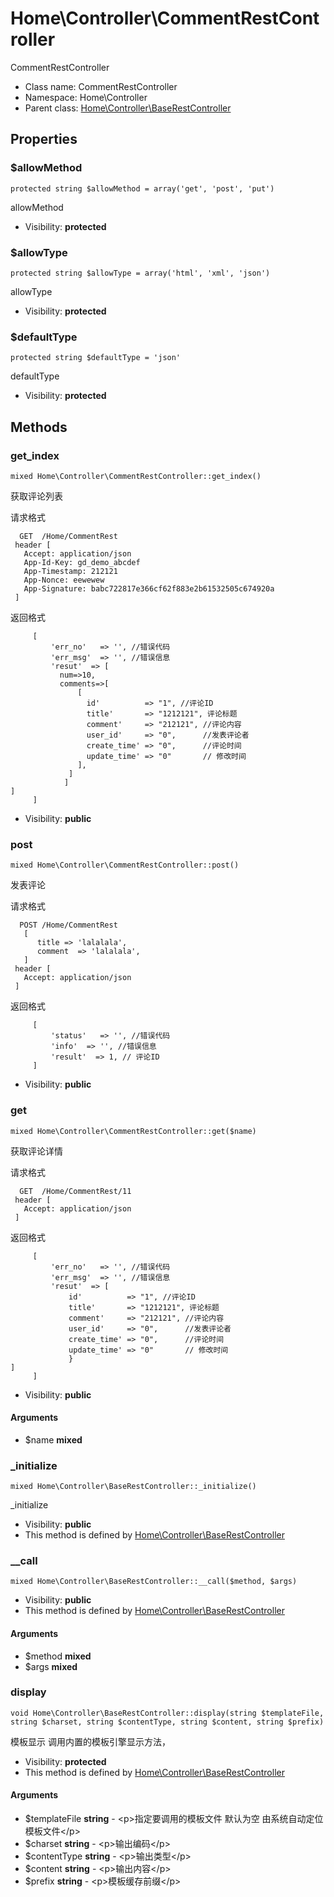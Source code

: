 Home\Controller\CommentRestController
===============

CommentRestController




* Class name: CommentRestController
* Namespace: Home\Controller
* Parent class: [Home\Controller\BaseRestController](Home-Controller-BaseRestController.md)





Properties
----------


### $allowMethod

    protected string $allowMethod = array('get', 'post', 'put')

allowMethod



* Visibility: **protected**


### $allowType

    protected string $allowType = array('html', 'xml', 'json')

allowType



* Visibility: **protected**


### $defaultType

    protected string $defaultType = 'json'

defaultType



* Visibility: **protected**


Methods
-------


### get_index

    mixed Home\Controller\CommentRestController::get_index()

获取评论列表

请求格式
```
  GET  /Home/CommentRest
 header [
   Accept: application/json
   App-Id-Key: gd_demo_abcdef
   App-Timestamp: 212121
   App-Nonce: eewewew
   App-Signature: babc722817e366cf62f883e2b61532505c674920a
 ]
```
返回格式
```
     [
         'err_no'   => '', //错误代码
         'err_msg'  => '', //错误信息
         'resut'  => [
           num=>10,
           comments=>[
               [
                 id'          => "1", //评论ID
                 title'       => "1212121", 评论标题
                 comment'     => "212121", //评论内容
                 user_id'     => "0",      //发表评论者
                 create_time' => "0",      //评论时间
                 update_time' => "0"       // 修改时间
               ],
             ]
            ]
]
     ]
```

* Visibility: **public**




### post

    mixed Home\Controller\CommentRestController::post()

发表评论

请求格式
```
  POST /Home/CommentRest
   [
      title => 'lalalala',
      comment  => 'lalalala',
   ]
 header [
   Accept: application/json
 ]
```
返回格式
```
     [
         'status'   => '', //错误代码
         'info'  => '', //错误信息
         'result'  => 1, // 评论ID
     ]
```

* Visibility: **public**




### get

    mixed Home\Controller\CommentRestController::get($name)

获取评论详情

请求格式
```
  GET  /Home/CommentRest/11
 header [
   Accept: application/json
 ]
```
返回格式
```
     [
         'err_no'   => '', //错误代码
         'err_msg'  => '', //错误信息
         'resut'  => [
             id'          => "1", //评论ID
             title'       => "1212121", 评论标题
             comment'     => "212121", //评论内容
             user_id'     => "0",      //发表评论者
             create_time' => "0",      //评论时间
             update_time' => "0"       // 修改时间
             }
]
     ]
```

* Visibility: **public**


#### Arguments
* $name **mixed**



### _initialize

    mixed Home\Controller\BaseRestController::_initialize()

_initialize



* Visibility: **public**
* This method is defined by [Home\Controller\BaseRestController](Home-Controller-BaseRestController.md)




### __call

    mixed Home\Controller\BaseRestController::__call($method, $args)





* Visibility: **public**
* This method is defined by [Home\Controller\BaseRestController](Home-Controller-BaseRestController.md)


#### Arguments
* $method **mixed**
* $args **mixed**



### display

    void Home\Controller\BaseRestController::display(string $templateFile, string $charset, string $contentType, string $content, string $prefix)

模板显示 调用内置的模板引擎显示方法，



* Visibility: **protected**
* This method is defined by [Home\Controller\BaseRestController](Home-Controller-BaseRestController.md)


#### Arguments
* $templateFile **string** - &lt;p&gt;指定要调用的模板文件
默认为空 由系统自动定位模板文件&lt;/p&gt;
* $charset **string** - &lt;p&gt;输出编码&lt;/p&gt;
* $contentType **string** - &lt;p&gt;输出类型&lt;/p&gt;
* $content **string** - &lt;p&gt;输出内容&lt;/p&gt;
* $prefix **string** - &lt;p&gt;模板缓存前缀&lt;/p&gt;


